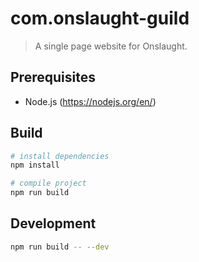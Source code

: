 # com.onslaught-guild

> A single page website for Onslaught.

## Prerequisites

* Node.js (https://nodejs.org/en/)

## Build

``` bash
# install dependencies
npm install

# compile project
npm run build
```

## Development

``` bash
npm run build -- --dev
```